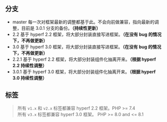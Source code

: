 ## 分支

- master 每一次对框架最新的调整都基于此。不会向前做兼容，指向最新的调整，目前是 3.0.1 分支的备份。**（持续性更新）**
- 2.2 基于 hyperf 2.2 框架，将大部分封装直接写进框架。**（在没有 bug 的情况下，不再做更新）**
- 3.0 基于 hyperf 3.0 框架，将大部分封装直接写进框架。**（在没有 bug 的情况下，不再做更新）**
- 2.2.1 基于 hyperf 2.2 框架，将大部分封装组件化抽离开来。**（根据 hyperf 2.2 持续性调整）**
- 3.0.1 基于 hyperf 3.0 框架，将大部分封装组件化抽离开来。**（根据 hyperf 3.0 持续性调整）**

## 标签

> 所有 `v1.x` 和 `v2.x` 标签都兼容 hyperf 2.2 框架。PHP >= 7.4     
> 所有 `v3.x` 标签都兼容 hyperf 3.0 框架。 PHP >= 8.0 and <= 8.1  